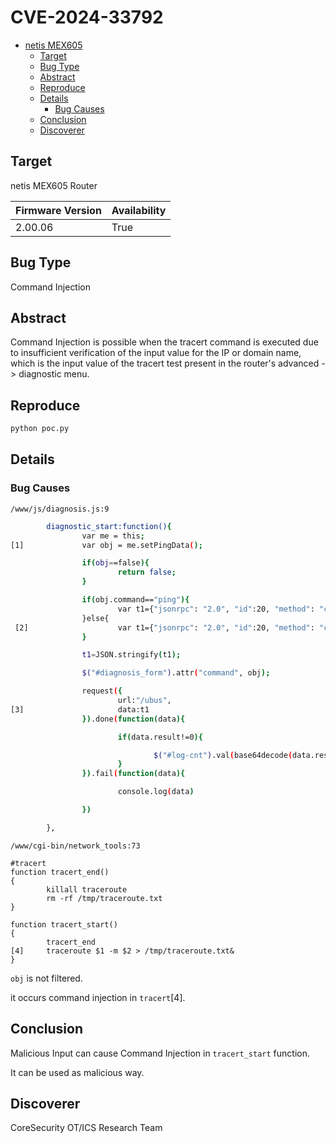 # CVE-2024-33792

- [netis MEX605](#netis-mex605)
  * [Target](#target)
  * [Bug Type](#bug-type)
  * [Abstract](#abstract)
  * [Reproduce](#reproduce)
  * [Details](#details)
    + [Bug Causes](#bug-causes)
  * [Conclusion](#conclusion)
  * [Discoverer](#discoverer)

## Target

netis MEX605 Router

| Firmware Version | Availability |
| --- | --- |
| 2.00.06 | True |

## Bug Type

Command Injection

## Abstract

Command Injection is possible when the tracert command is executed due to insufficient verification of the input value for the IP or domain name, which is the input value of the tracert test present in the router's advanced -> diagnostic menu.

## Reproduce

```bash
python poc.py
```

## Details

### Bug Causes

`/www/js/diagnosis.js:9`

```bash
        diagnostic_start:function(){
                var me = this;
[1]             var obj = me.setPingData();

                if(obj==false){
                        return false;
                }

                if(obj.command=="ping"){
                        var t1={"jsonrpc": "2.0", "id":20, "method": "call", "params": [ localStorage.getItem('token_id'), "network_tools", "tools_ping", obj ] };
                }else{
 [2]                    var t1={"jsonrpc": "2.0", "id":20, "method": "call", "params": [ localStorage.getItem('token_id'), "network_tools", "tools_traceroute", obj ] };
                }

                t1=JSON.stringify(t1);

                $("#diagnosis_form").attr("command", obj);

                request({
                        url:"/ubus",
[3]                     data:t1
                }).done(function(data){

                        if(data.result!=0){

                                $("#log-cnt").val(base64decode(data.result[1]["result_buf"]));
                        }
                }).fail(function(data){

                        console.log(data)

                })

        },
```

`/www/cgi-bin/network_tools:73`

```
#tracert
function tracert_end()
{
        killall traceroute
        rm -rf /tmp/traceroute.txt
}

function tracert_start()
{
        tracert_end
[4]     traceroute $1 -m $2 > /tmp/traceroute.txt&
}
```

`obj` is not filtered.

it occurs command injection in `tracert`[4].

## Conclusion

Malicious Input can cause Command Injection in `tracert_start` function.

It can be used as malicious way.

## Discoverer

CoreSecurity OT/ICS Research Team
